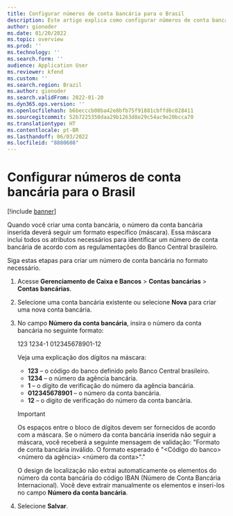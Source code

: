```yaml
---
title: Configurar números de conta bancária para o Brasil
description: Este artigo explica como configurar números de conta bancária para a localização brasileira.
author: gionoder
ms.date: 01/20/2022
ms.topic: overview
ms.prod: ''
ms.technology: ''
ms.search.form: ''
audience: Application User
ms.reviewer: kfend
ms.custom: ''
ms.search.region: Brazil
ms.author: gionoder
ms.search.validFrom: 2022-01-20
ms.dyn365.ops.version: ''
ms.openlocfilehash: b6becccb08ba42e8bfb75f91881cbffd6c028411
ms.sourcegitcommit: 52b7225350daa29b1263d8e29c54ac9e20bcca70
ms.translationtype: HT
ms.contentlocale: pt-BR
ms.lasthandoff: 06/03/2022
ms.locfileid: "8880608"
---
```

# <a name="set-up-bank-account-numbers-for-brazil"></a>Configurar números de conta bancária para o Brasil

[!include [banner](../includes/banner.md)]

Quando você criar uma conta bancária, o número da conta bancária inserida deverá seguir um formato específico (máscara). Essa máscara inclui todos os atributos necessários para identificar um número de conta bancária de acordo com as regulamentações do Banco Central brasileiro.

Siga estas etapas para criar um número de conta bancária no formato necessário.

1. Acesse **Gerenciamento de Caixa e Bancos** > **Contas bancárias** > **Contas bancárias**.
2. Selecione uma conta bancária existente ou selecione **Nova** para criar uma nova conta bancária.
3. No campo **Número da conta bancária**, insira o número da conta bancária no seguinte formato:

    123 1234-1 012345678901-12

    Veja uma explicação dos dígitos na máscara:

    - **123** – o código do banco definido pelo Banco Central brasileiro.
    - **1234** – o número da agência bancária.
    - **1** – o dígito de verificação do número da agência bancária.
    - **012345678901** – o número da conta bancária.
    - **12** – o dígito de verificação do número da conta bancária.

    > [!IMPORTANT]
    > Os espaços entre o bloco de dígitos devem ser fornecidos de acordo com a máscara. Se o número da conta bancária inserida não seguir a máscara, você receberá a seguinte mensagem de validação: "Formato de conta bancária inválido. O formato esperado é "&lt;Código do banco&gt; &lt;número da agência&gt; &lt;número da conta&gt;"."
    >
    > O design de localização não extrai automaticamente os elementos do número da conta bancária do código IBAN (Número de Conta Bancária Internacional). Você deve extrair manualmente os elementos e inseri-los no campo **Número da conta bancária**.

4. Selecione **Salvar**.
